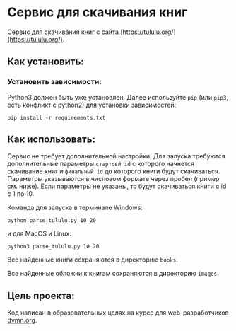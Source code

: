 # Сервис для скачивания книг

Сервис для скачивания книг с сайта [https://tululu.org/](https://tululu.org/).

## Как установить:

### Установить зависимости:

Python3 должен быть уже установлен. Далее используйте `pip` (или `pip3`, есть конфликт с python2) для установки зависимостей:

```
pip install -r requirements.txt
```

## Как использовать:

Сервис не требует дополнительной настройки. Для запуска требуются дополнительные параметры `стартовй id` с которого 
начнется скачивание книг и `финальный id` до которого книги будут скачиваться. Параметры указываются в числовом формате
через пробел (пример см. ниже). Если параметры не указаны, то будут скачиваться книги с id с 1 по 10. 

Команда для запуска в терминале Windows:

```
python parse_tululu.py 10 20
```

и для MacOS и Linux:

```
python3 parse_tululu.py 10 20
```

Все найденные книги сохраняются в директорию `books`.

Все найденные обложки к книгам сохраняются в директорию `images`.

## Цель проекта:

Код написан в образовательных целях на курсе для web-разработчиков [dvmn.org](https://dvmn.org/).